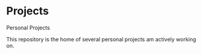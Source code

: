 # Projects
Personal Projects

This repository is the home of several personal projects am actively working on.
